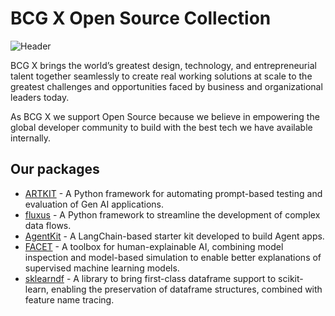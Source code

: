# BCG X Open Source Collection
![Header](https://github.com/BCG-X-Official/.github/assets/3764091/0639f23e-6dfa-4df6-bb1e-1311d07b13e3)

BCG X brings the world’s greatest design, technology, and entrepreneurial talent together seamlessly to create real working solutions at scale to the greatest challenges and opportunities faced by business and organizational leaders today.

As BCG X we support Open Source because we believe in empowering the global developer community to build with the best tech we have available internally.


## Our packages

- [ARTKIT](https://github.com/BCG-X-Official/artkit) - A Python framework for automating prompt-based testing and evaluation of Gen AI applications.
- [fluxus](https://github.com/BCG-X-Official/fluxus) - A Python framework to streamline the development of complex data flows.
- [AgentKit](https://github.com/BCG-X-Official/agentkit) - A LangChain-based starter kit developed to build Agent apps. 
- [FACET](https://github.com/BCG-X-Official/facet) - A toolbox for human-explainable AI, combining model inspection and model-based simulation to enable better explanations of supervised machine learning models.
- [sklearndf](https://github.com/BCG-X-Official/sklearndf) - A library to bring first-class dataframe support to scikit-learn, enabling the preservation of dataframe structures, combined with feature name tracing.
